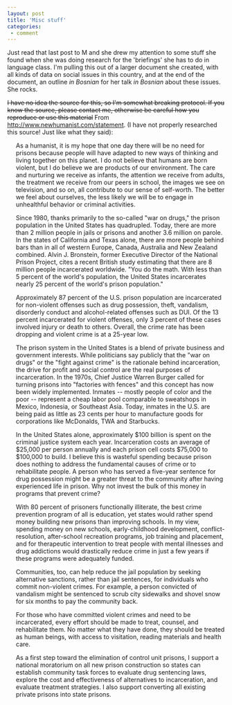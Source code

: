 ```yaml
---
layout: post
title: 'Misc stuff'
categories:
 - comment
---
```


Just read that last post to M and she drew my attention to some stuff she found when she was doing research for the 'briefings' she has to do in language class. I'm pulling this out of a larger document she created, with all kinds of data on social issues in this country, and at the end of the document, an outline <em>in Bosnian</em> for her talk <em>in Bosnian</em> about these issues. She rocks.

<s>I have no idea the source for this, so I'm somewhat breaking protocol. If you know the source, please contact me, otherwise be careful how you reproduce or use this material</s> From <a href="http://www.newhumanist.com/statement">http://www.newhumanist.com/statement</a>. (I have not properly researched this source! Just like what they said):



<div style="margin-left: 20px;">As a humanist, it is my hope that one day there will be no need for prisons because people will have adapted to new ways of thinking and living together on this planet. I do not believe that humans are born violent, but I do believe we are products of our environment. The care and nurturing we receive as infants, the attention we receive from adults, the treatment we receive from our peers in school, the images we see on television, and so on, all contribute to our sense of self-worth. The better we feel about ourselves, the less likely we will be to engage in unhealthful behavior or criminal activities.



Since 1980, thanks primarily to the so-called "war on drugs," the prison population in the United States has quadrupled. Today, there are more than 2 million people in jails or prisons and another 3.6 million on parole. In the states of California and Texas alone, there are more people behind bars than in all of western Europe, Canada, Australia and New Zealand combined. Alvin J. Bronstein, former Executive Director of the National Prison Project, cites a recent British study estimating that there are 8 million people incarcerated worldwide. "You do the math. With less than 5 percent of the world's population, the United States incarcerates nearly 25 percent of the world's prison population."



Approximately 87 percent of the U.S. prison population are incarcerated for non-violent offenses such as drug possession, theft, vandalism, disorderly conduct and alcohol-related offenses such as DUI. Of the 13 percent incarcerated for violent offenses, only 3 percent of these cases involved injury or death to others. Overall, the crime rate has been dropping and violent crime is at a 25-year low.



The prison system in the United States is a blend of private business and government interests. While politicians say publicly that the "war on drugs" or the "fight against crime" is the rationale behind incarceration, the drive for profit and social control are the real purposes of incarceration. In the 1970s, Chief Justice Warren Burger called for turning prisons into "factories with fences" and this concept has now been widely implemented. Inmates -- mostly people of color and the poor -- represent a cheap labor pool comparable to sweatshops in Mexico, Indonesia, or Southeast Asia. Today, inmates in the U.S. are being paid as little as 23 cents per hour to manufacture goods for corporations like McDonalds, TWA and Starbucks.



In the United States alone, approximately &#36;100 billion is spent on the criminal justice system each year. Incarceration costs an average of &#36;25,000 per person annually and each prison cell costs &#36;75,000 to &#36;100,000 to build. I believe this is wasteful spending because prison does nothing to address the fundamental causes of crime or to rehabilitate people. A person who has served a five-year sentence for drug possession might be a greater threat to the community after having experienced life in prison. Why not invest the bulk of this money in programs that prevent crime?



With 80 percent of prisoners functionally illiterate, the best crime prevention program of all is education, yet states would rather spend money building new prisons than improving schools. In my view, spending money on new schools, early-childhood development, conflict-resolution, after-school recreation programs, job training and placement, and for therapeutic intervention to treat people with mental illnesses and drug addictions would drastically reduce crime in just a few years if these programs were adequately funded.



Communities, too, can help reduce the jail population by seeking alternative sanctions, rather than jail sentences, for individuals who commit non-violent crimes. For example, a person convicted of vandalism might be sentenced to scrub city sidewalks and shovel snow for six months to pay the community back.



For those who have committed violent crimes and need to be incarcerated, every effort should be made to treat, counsel, and rehabilitate them. No matter what they have done, they should be treated as human beings, with access to visitation, reading materials and health care.



As a first step toward the elimination of control unit prisons, I support a national moratorium on all new prison construction so states can establish community task forces to evaluate drug sentencing laws, explore the cost and effectiveness of alternatives to incarceration, and evaluate treatment strategies. I also support converting all existing private prisons into state prisons.</div>